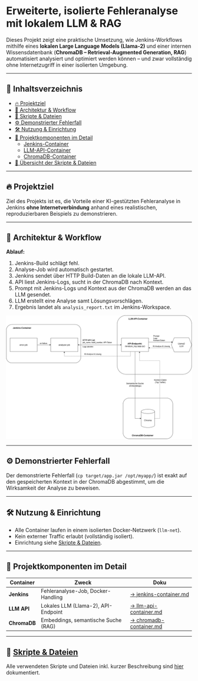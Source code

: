 # Erweiterte, isolierte Fehleranalyse mit lokalem LLM & RAG

Dieses Projekt zeigt eine praktische Umsetzung, wie Jenkins-Workflows mithilfe eines **lokalen Large Language Models (Llama-2)** und einer internen Wissensdatenbank (**ChromaDB – Retrieval-Augmented Generation, RAG**) automatisiert analysiert und optimiert werden können – und zwar vollständig ohne Internetzugriff in einer isolierten Umgebung.

---

## 📖 Inhaltsverzeichnis

- [🔥 Projektziel](#-projektziel)
- [📌 Architektur & Workflow](#-architektur--workflow)
- [📜 Skripte & Dateien](#-skripte--dateien)
- [⚙️ Demonstrierter Fehlerfall](#️-demonstrierter-fehlerfall)
- [🛠️ Nutzung & Einrichtung](#️-nutzung--einrichtung)
- [🔗 Projektkomponenten im Detail](#-projektkomponenten-im-detail)
  - [Jenkins-Container](jenkins-container.md)
  - [LLM-API-Container](llm-api-container.md)
  - [ChromaDB-Container](chromadb-container.md)
- [📄 Übersicht der Skripte & Dateien](skripte-und-dateien.md)

---

## 🔥 Projektziel

Ziel des Projekts ist es, die Vorteile einer KI-gestützten Fehleranalyse in Jenkins **ohne Internetverbindung** anhand eines realistischen, reproduzierbaren Beispiels zu demonstrieren.  

---

## 📌 Architektur & Workflow

**Ablauf:**
1. Jenkins-Build schlägt fehl.
2. Analyse-Job wird automatisch gestartet.
3. Jenkins sendet über HTTP Build-Daten an die lokale LLM-API.
4. API liest Jenkins-Logs, sucht in der ChromaDB nach Kontext.
5. Prompt mit Jenkins-Logs und Kontext aus der ChromaDB werden an das LLM gesendet.
6. LLM erstellt eine Analyse samt Lösungsvorschlägen.
7. Ergebnis landet als `analysis_report.txt` im Jenkins-Workspace.

![Architektur-Diagramm](fehleranalyse-rag-architektur-diagramm.png)


---

## ⚙️ Demonstrierter Fehlerfall

Der demonstrierte Fehlerfall (`cp target/app.jar /opt/myapp/`) ist exakt auf den gespeicherten Kontext in der ChromaDB abgestimmt, um die Wirksamkeit der Analyse zu beweisen.

---

## 🛠️ Nutzung & Einrichtung

- Alle Container laufen in einem isolierten Docker-Netzwerk (`llm-net`).
- Kein externer Traffic erlaubt (vollständig isoliert).
- Einrichtung siehe [Skripte & Dateien](skripte-und-dateien.md).

---

## 🔗 Projektkomponenten im Detail

| Container | Zweck | Doku |
|-----------|-------|------|
| **Jenkins** | Fehleranalyse-Job, Docker-Handling | [→ jenkins-container.md](jenkins-container.md) |
| **LLM API** | Lokales LLM (Llama-2), API-Endpoint | [→ llm-api-container.md](llm-api-container.md) |
| **ChromaDB** | Embeddings, semantische Suche (RAG) | [→ chromadb-container.md](chromadb-container.md) |

---

## 📄 [Skripte & Dateien](skripte-und-dateien.md)

Alle verwendeten Skripte und Dateien inkl. kurzer Beschreibung sind [hier](skripte-und-dateien.md) dokumentiert.


